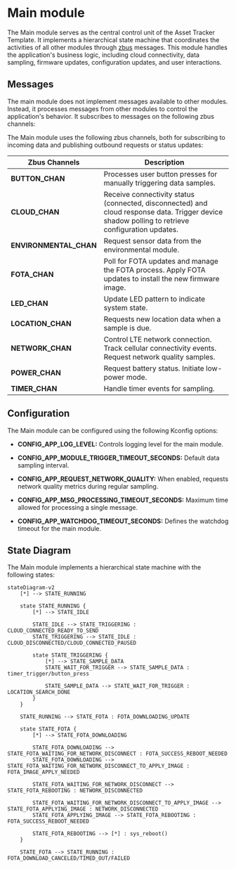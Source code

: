 # Main module

The Main module serves as the central control unit of the Asset Tracker Template. It implements a hierarchical state machine that coordinates the activities of all other modules through [zbus](https://docs.nordicsemi.com/bundle/ncs-latest/page/zephyr/services/zbus/index.html) messages.
This module handles the application's business logic, including cloud connectivity, data sampling, firmware updates, configuration updates, and user interactions.

## Messages

The main module does not implement messages available to other modules. Instead, it processes messages from other modules to control the application's behavior.
It subscribes to messages on the following zbus channels:

The Main module uses the following zbus channels, both for subscribing to incoming data and publishing outbound requests or status updates:

| Zbus Channels       | Description                                                                                   |
|---------------------|-----------------------------------------------------------------------------------------------|
| **BUTTON_CHAN**     | Processes user button presses for manually triggering data samples.                           |
| **CLOUD_CHAN**      | Receive connectivity status (connected, disconnected) and cloud response data. Trigger device shadow polling to retrieve configuration updates. |
| **ENVIRONMENTAL_CHAN** | Request sensor data from the environmental module.                                           |
| **FOTA_CHAN**       | Poll for FOTA updates and manage the FOTA process. Apply FOTA updates to install the new firmware image. |
| **LED_CHAN**        | Update LED pattern to indicate system state.                                                  |
| **LOCATION_CHAN**   | Requests new location data when a sample is due.                                              |
| **NETWORK_CHAN**    | Control LTE network connection. Track cellular connectivity events. Request network quality samples. |
| **POWER_CHAN**      | Request battery status. Initiate low-power mode.                                              |
| **TIMER_CHAN**      | Handle timer events for sampling.                                                         |

## Configuration

The Main module can be configured using the following Kconfig options:

* **CONFIG_APP_LOG_LEVEL:**
  Controls logging level for the main module.

* **CONFIG_APP_MODULE_TRIGGER_TIMEOUT_SECONDS:**
  Default data sampling interval.

* **CONFIG_APP_REQUEST_NETWORK_QUALITY:**
  When enabled, requests network quality metrics during regular sampling.

* **CONFIG_APP_MSG_PROCESSING_TIMEOUT_SECONDS:**
  Maximum time allowed for processing a single message.

* **CONFIG_APP_WATCHDOG_TIMEOUT_SECONDS:**
  Defines the watchdog timeout for the main module.


## State Diagram

The Main module implements a hierarchical state machine with the following states:

```mermaid
stateDiagram-v2
    [*] --> STATE_RUNNING

    state STATE_RUNNING {
        [*] --> STATE_IDLE

        STATE_IDLE --> STATE_TRIGGERING : CLOUD_CONNECTED_READY_TO_SEND
        STATE_TRIGGERING --> STATE_IDLE : CLOUD_DISCONNECTED/CLOUD_CONNECTED_PAUSED

        state STATE_TRIGGERING {
            [*] --> STATE_SAMPLE_DATA
            STATE_WAIT_FOR_TRIGGER --> STATE_SAMPLE_DATA : timer_trigger/button_press

            STATE_SAMPLE_DATA --> STATE_WAIT_FOR_TRIGGER : LOCATION_SEARCH_DONE
        }
    }

    STATE_RUNNING --> STATE_FOTA : FOTA_DOWNLOADING_UPDATE

    state STATE_FOTA {
        [*] --> STATE_FOTA_DOWNLOADING

        STATE_FOTA_DOWNLOADING --> STATE_FOTA_WAITING_FOR_NETWORK_DISCONNECT : FOTA_SUCCESS_REBOOT_NEEDED
        STATE_FOTA_DOWNLOADING --> STATE_FOTA_WAITING_FOR_NETWORK_DISCONNECT_TO_APPLY_IMAGE : FOTA_IMAGE_APPLY_NEEDED

        STATE_FOTA_WAITING_FOR_NETWORK_DISCONNECT --> STATE_FOTA_REBOOTING : NETWORK_DISCONNECTED

        STATE_FOTA_WAITING_FOR_NETWORK_DISCONNECT_TO_APPLY_IMAGE --> STATE_FOTA_APPLYING_IMAGE : NETWORK_DISCONNECTED
        STATE_FOTA_APPLYING_IMAGE --> STATE_FOTA_REBOOTING : FOTA_SUCCESS_REBOOT_NEEDED

        STATE_FOTA_REBOOTING --> [*] : sys_reboot()
    }

    STATE_FOTA --> STATE_RUNNING : FOTA_DOWNLOAD_CANCELED/TIMED_OUT/FAILED
```
